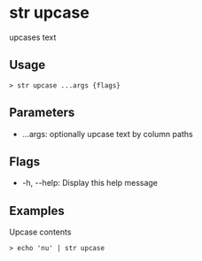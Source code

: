 # str upcase
upcases text

## Usage
```shell
> str upcase ...args {flags} 
 ```

## Parameters
* ...args: optionally upcase text by column paths

## Flags
* -h, --help: Display this help message

## Examples
  Upcase contents
```shell
> echo 'nu' | str upcase
 ```

